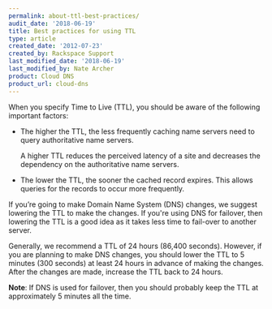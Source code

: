 ```yaml
---
permalink: about-ttl-best-practices/
audit_date: '2018-06-19'
title: Best practices for using TTL
type: article
created_date: '2012-07-23'
created_by: Rackspace Support
last_modified_date: '2018-06-19'
last_modified_by: Nate Archer
product: Cloud DNS
product_url: cloud-dns
---
```


When you specify Time to Live (TTL), you should be aware of the following important factors:

- The higher the TTL, the less frequently caching name servers need to query authoritative name servers.

     A higher TTL reduces the perceived latency of a site and decreases the dependency on the authoritative name servers.

- The lower the TTL, the sooner the cached record expires. This allows queries for the records to occur more frequently.

If you’re going to make Domain Name System (DNS) changes, we suggest lowering the TTL to make the changes. If you're using DNS for failover, then lowering the TTL is a good idea as it takes less time to fail-over to another server.

Generally, we recommend a TTL of 24 hours (86,400 seconds). However, if you are planning to make DNS changes, you should lower the TTL to 5 minutes (300 seconds) at least 24 hours in advance of making the changes. After the changes are made, increase the TTL back to 24 hours.

**Note**: If DNS is used for failover, then you should probably keep the TTL at approximately 5 minutes all the time.
